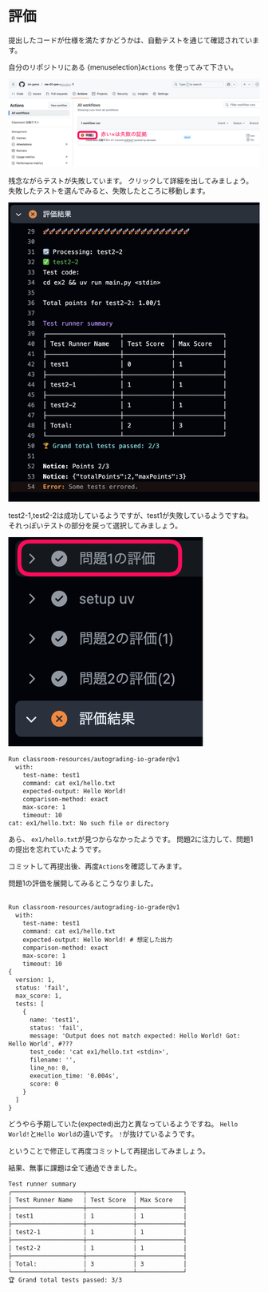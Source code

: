 # 評価

提出したコードが仕様を満たすかどうかは、自動テストを通じて確認されています。

自分のリポジトリにある {menuselection}`Actions` を使ってみて下さい。

![](images/test-failed.png)

残念ながらテストが失敗しています。
クリックして詳細を出してみましょう。
失敗したテストを選んでみると、失敗したところに移動します。

![](images/test-failed-results.png)

test2-1,test2-2は成功しているようですが、test1が失敗しているようですね。
それっぽいテストの部分を戻って選択してみましょう。

![](images/result-ex1.png)

```
Run classroom-resources/autograding-io-grader@v1
  with:
    test-name: test1
    command: cat ex1/hello.txt
    expected-output: Hello World!
    comparison-method: exact
    max-score: 1
    timeout: 10
cat: ex1/hello.txt: No such file or directory
```
あら、 `ex1/hello.txt`が見つからなかったようです。
問題2に注力して、問題1の提出を忘れていたようです。

コミットして再提出後、再度`Actions`を確認してみます。

問題1の評価を展開してみるとこうなりました。
```{code-block}

Run classroom-resources/autograding-io-grader@v1
  with:
    test-name: test1
    command: cat ex1/hello.txt
    expected-output: Hello World! # 想定した出力
    comparison-method: exact
    max-score: 1
    timeout: 10
{
  version: 1,
  status: 'fail',
  max_score: 1,
  tests: [
    {
      name: 'test1',
      status: 'fail',
      message: 'Output does not match expected: Hello World! Got: Hello World', #???
      test_code: 'cat ex1/hello.txt <stdin>',
      filename: '',
      line_no: 0,
      execution_time: '0.004s',
      score: 0
    }
  ]
}
```

どうやら予期していた(expected)出力と異なっているようですね。
`Hello World!`と`Hello World`の違いです。
`!`が抜けているようです。

ということで修正して再度コミットして再提出してみましょう。

結果、無事に課題は全て通過できました。

```
Test runner summary
┌────────────────────┬─────────────┬─────────────┐
│ Test Runner Name   │ Test Score  │ Max Score   │
├────────────────────┼─────────────┼─────────────┤
│ test1              │ 1           │ 1           │
├────────────────────┼─────────────┼─────────────┤
│ test2-1            │ 1           │ 1           │
├────────────────────┼─────────────┼─────────────┤
│ test2-2            │ 1           │ 1           │
├────────────────────┼─────────────┼─────────────┤
│ Total:             │ 3           │ 3           │
└────────────────────┴─────────────┴─────────────┘
🏆 Grand total tests passed: 3/3
```
